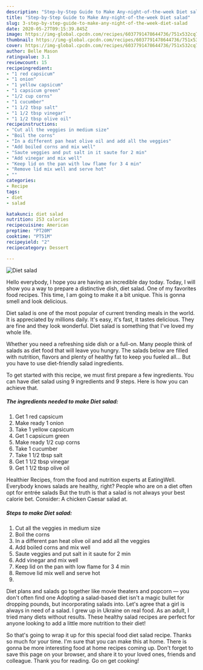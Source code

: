 ```yaml
---
description: "Step-by-Step Guide to Make Any-night-of-the-week Diet salad"
title: "Step-by-Step Guide to Make Any-night-of-the-week Diet salad"
slug: 3-step-by-step-guide-to-make-any-night-of-the-week-diet-salad
date: 2020-05-27T09:15:39.845Z
image: https://img-global.cpcdn.com/recipes/6037791478644736/751x532cq70/diet-salad-recipe-main-photo.jpg
thumbnail: https://img-global.cpcdn.com/recipes/6037791478644736/751x532cq70/diet-salad-recipe-main-photo.jpg
cover: https://img-global.cpcdn.com/recipes/6037791478644736/751x532cq70/diet-salad-recipe-main-photo.jpg
author: Belle Mason
ratingvalue: 3.1
reviewcount: 15
recipeingredient:
- "1 red capsicum"
- "1 onion"
- "1 yellow capsicum"
- "1 capsicum green"
- "1/2 cup corns"
- "1 cucumber"
- "1 1/2 tbsp salt"
- "1 1/2 tbsp vinegar"
- "1 1/2 tbsp olive oil"
recipeinstructions:
- "Cut all the veggies in medium size"
- "Boil the corns"
- "In a different pan heat olive oil and add all the veggies"
- "Add boiled corns and mix well"
- "Saute veggies and put salt in it saute for 2 min"
- "Add vinegar and mix well"
- "Keep lid on the pan with low flame for 3 4 min"
- "Remove lid mix well and serve hot"
- ""
categories:
- Recipe
tags:
- diet
- salad

katakunci: diet salad 
nutrition: 253 calories
recipecuisine: American
preptime: "PT20M"
cooktime: "PT51M"
recipeyield: "2"
recipecategory: Dessert

---
```



![Diet salad](https://img-global.cpcdn.com/recipes/6037791478644736/751x532cq70/diet-salad-recipe-main-photo.jpg)

Hello everybody, I hope you are having an incredible day today. Today, I will show you a way to prepare a distinctive dish, diet salad. One of my favorites food recipes. This time, I am going to make it a bit unique. This is gonna smell and look delicious.

Diet salad is one of the most popular of current trending meals in the world. It is appreciated by millions daily. It's easy, it's fast, it tastes delicious. They are fine and they look wonderful. Diet salad is something that I've loved my whole life.

Whether you need a refreshing side dish or a full-on. Many people think of salads as diet food that will leave you hungry. The salads below are filled with nutrition, flavors and plenty of healthy fat to keep you fueled all… But you have to use diet-friendly salad ingredients.


To get started with this recipe, we must first prepare a few ingredients. You can have diet salad using 9 ingredients and 9 steps. Here is how you can achieve that.

##### The ingredients needed to make Diet salad:

1. Get 1 red capsicum
1. Make ready 1 onion
1. Take 1 yellow capsicum
1. Get 1 capsicum green
1. Make ready 1/2 cup corns
1. Take 1 cucumber
1. Take 1 1/2 tbsp salt
1. Get 1 1/2 tbsp vinegar
1. Get 1 1/2 tbsp olive oil


Healthier Recipes, from the food and nutrition experts at EatingWell. Everybody knows salads are healthy, right? People who are on a diet often opt for entrée salads But the truth is that a salad is not always your best calorie bet. Consider: A chicken Caesar salad at. 

##### Steps to make Diet salad:

1. Cut all the veggies in medium size
1. Boil the corns
1. In a different pan heat olive oil and add all the veggies
1. Add boiled corns and mix well
1. Saute veggies and put salt in it saute for 2 min
1. Add vinegar and mix well
1. Keep lid on the pan with low flame for 3 4 min
1. Remove lid mix well and serve hot
1. 


Diet plans and salads go together like movie theaters and popcorn — you don&#39;t often find one Adopting a salad-based diet isn&#39;t a magic bullet for dropping pounds, but incorporating salads into. Let&#39;s agree that a girl is always in need of a salad. I grew up in Ukraine on real food. As an adult, I tried many diets without results. These healthy salad recipes are perfect for anyone looking to add a little more nutrition to their diet! 

So that's going to wrap it up for this special food diet salad recipe. Thanks so much for your time. I'm sure that you can make this at home. There is gonna be more interesting food at home recipes coming up. Don't forget to save this page on your browser, and share it to your loved ones, friends and colleague. Thank you for reading. Go on get cooking!
